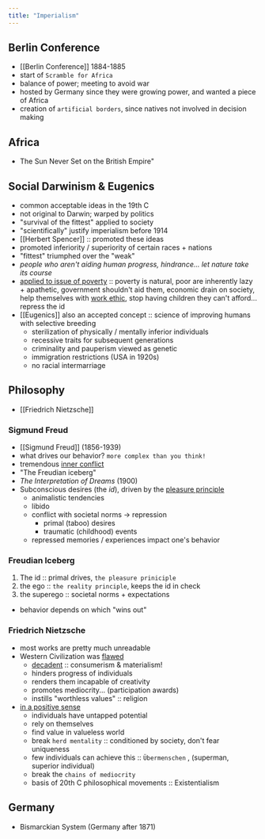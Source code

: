 ```yaml
---
title: "Imperialism"
---
```

## Berlin Conference
- [[Berlin Conference]] 1884-1885
- start of `Scramble for Africa`
- balance of power; meeting to avoid war
- hosted by Germany since they were growing power, and wanted a piece of Africa
- creation of `artificial borders`, since natives not involved in decision making
## Africa
- The Sun Never Set on the British Empire"
## Social Darwinism & Eugenics
- common acceptable ideas in the 19th C
- not original to Darwin; warped by politics
- "survival of the fittest" applied to society
- "scientifically" justify imperialism before 1914
- [[Herbert Spencer]] :: promoted these ideas
- promoted inferiority / superiority of certain races + nations
- "fittest" triumphed over the "weak"
- *people who aren't aiding human progress, hindrance... let nature take its course*
- <u>applied to issue of poverty</u> :: poverty is natural, poor are inherently lazy + apathetic, government shouldn't aid them, economic drain on society, help themselves with <u>work ethic</u>, stop having children they can't afford... repress the id
- [[Eugenics]] also an accepted concept :: science of improving humans with selective breeding
	- sterilization of physically / mentally inferior individuals
	- recessive traits for subsequent generations
	- criminality and pauperism viewed as genetic
	- immigration restrictions (USA in 1920s)
	- no racial intermarriage
## Philosophy
- [[Friedrich Nietzsche]]
### Sigmund Freud
- [[Sigmund Freud]] (1856-1939)
- what drives our behavior? `more complex than you think!`
- tremendous <u>inner conflict</u>
- "The Freudian iceberg"
- *The Interpretation of Dreams* (1900)
- Subconscious desires (the *id*), driven by the <u>pleasure principle</u>
	- animalistic tendencies
	- libido
	- conflict with societal norms -> repression
		- primal (taboo) desires
		- traumatic (childhood) events
	- repressed memories / experiences impact one's behavior
### Freudian Iceberg
1. The id :: primal drives, `the pleasure priniciple`
2. the ego :: `the reality principle`, keeps the id in check
3. the superego :: societal norms + expectations
- behavior depends on which "wins out"
### Friedrich Nietzsche
- most works are pretty much unreadable
- Western Civilization was <u>flawed</u>
	- <u>decadent</u> :: consumerism & materialism!
	- hinders progress of individuals
	- renders them incapable of creativity
	- promotes mediocrity... (participation awards)
	- instills "worthless values" :: religion
- <u>in a positive sense</u>
	- individuals have untapped potential
	- rely on themselves
	- find value in valueless world
	- break `herd mentality` :: conditioned by society, don't fear uniqueness
	- few individuals can achieve this :: `Übermenschen` , (superman, superior individual)
	- break the `chains of mediocrity`
	- basis of 20th C philosophical movements :: Existentialism
## Germany
- Bismarckian System (Germany after 1871)